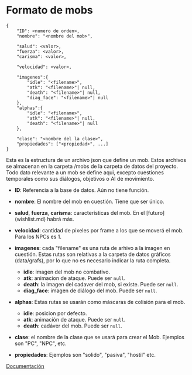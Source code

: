 # Formato de mobs

    {
        "ID": <numero de orden>,
        "nombre": "<nombre del mob>",
        
        "salud": <valor>,
        "fuerza": <valor>,
        "carisma": <valor>,
        
        "velocidad": <valor>,
        
        "imagenes":{
            "idle": "<filename>",
            "atk": "<filename>"| null,
            "death": "<filename>"| null,
            "diag_face": "<filename>"| null
        },
        "alphas":{
            "idle": "<filename>",
            "atk": "<filename>"| null,
            "death": "<filename>"| null
        },
        
        "clase": "<nombre del la clase>",
        "propiedades": ["<propiedad>", ...]
    }


Esta es la estructura de un archivo json que define un mob. Estos archivos se almacenan en la carpeta /mobs de la carpeta de datos del proyecto. Todo dato relevante a un mob se define aqui, excepto cuestiones temporales como sus diálogos, objetivos o AI de movimiento.

- **ID**:  Referencia a la base de datos. Aún no tiene función.
- **nombre**: El nombre del mob en cuestión. Tiene que ser único.
- **salud**, **fuerza**, **carisma**: características del mob. En el [futuro] (wishlist.md) habrá más.
- **velocidad**: cantidad de pixeles por frame a los que se moverá el mob. Para los NPCs es 1.
- **imagenes**: cada "filename" es una ruta de arhivo a la imagen en cuestión. Estas rutas son relativas a la carpeta de datos gráficos (data/grafs), por lo que no es necesario indicar la ruta completa.

  - **idle**: imagen del mob no combativo.
  - **atk**: animacion de ataque. Puede ser `null`.
  - **death**: la imagen del cadaver del mob, si existe. Puede ser `null`.
  - **diag_face**: imagen de diálogo del mob. Puede ser `null`.

- **alphas**: Estas rutas se usarán como máscaras de colisión para el mob.
  - **idle**: posicion por defecto.
  - **atk**: animación de ataque. Puede ser `null`.
  - **death**: cadáver del mob. Puede ser `null`.

- **clase**: el nombre de la clase que se usará para crear el Mob. Ejemplos son "PC", "NPC", etc.
- **propiedades**: Ejemplos son "solido", "pasiva", "hostil" etc.

[Documentación](main.md)
